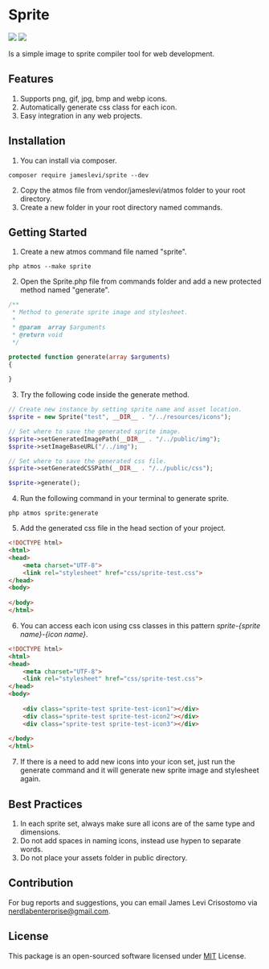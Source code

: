 # Sprite

![](https://img.shields.io/badge/packagist-v1.0.8-informational?style=flat&logo=<LOGO_NAME>&logoColor=white&color=2bbc8a) ![](https://img.shields.io/badge/license-MIT-informational?style=flat&logo=<LOGO_NAME>&logoColor=white&color=2bbc8a)
 
Is a simple image to sprite compiler tool for web development.

## Features ##
1. Supports png, gif, jpg, bmp and webp icons.
2. Automatically generate css class for each icon.
3. Easy integration in any web projects.

## Installation ##
1. You can install via composer.
```
composer require jameslevi/sprite --dev
```
2. Copy the atmos file from vendor/jameslevi/atmos folder to your root directory.  
3. Create a new folder in your root directory named commands.

## Getting Started ##
1. Create a new atmos command file named "sprite".
```
php atmos --make sprite
```
2. Open the Sprite.php file from commands folder and add a new protected method named "generate".
```php
/**
 * Method to generate sprite image and stylesheet.
 *
 * @param  array $arguments
 * @return void
 */

protected function generate(array $arguments)
{
     
}
```
3. Try the following code inside the generate method.
```php
// Create new instance by setting sprite name and asset location.
$sprite = new Sprite("test", __DIR__ . "/../resources/icons");

// Set where to save the generated sprite image.
$sprite->setGeneratedImagePath(__DIR__ . "/../public/img");
$sprite->setImageBaseURL("/../img");

// Set where to save the generated css file.
$sprite->setGeneratedCSSPath(__DIR__ . "/../public/css");

$sprite->generate();
```
4. Run the following command in your terminal to generate sprite.
```
php atmos sprite:generate
```
5. Add the generated css file in the head section of your project.
```html
<!DOCTYPE html>
<html>
<head>
    <meta charset="UTF-8">
    <link rel="stylesheet" href="css/sprite-test.css">
</head> 
<body>
  
</body>
</html>
```
6. You can access each icon using css classes in this pattern *sprite-{sprite name}-{icon name}*.
```html
<!DOCTYPE html>
<html>
<head>
    <meta charset="UTF-8">
    <link rel="stylesheet" href="css/sprite-test.css">
</head> 
<body>
 
    <div class="sprite-test sprite-test-icon1"></div>
    <div class="sprite-test sprite-test-icon2"></div>
    <div class="sprite-test sprite-test-icon3"></div>
 
</body>
</html> 
```
7. If there is a need to add new icons into your icon set, just run the generate command and it will generate new sprite image and stylesheet again.

## Best Practices ##
1. In each sprite set, always make sure all icons are of the same type and dimensions.
2. Do not add spaces in naming icons, instead use hypen to separate words.
3. Do not place your assets folder in public directory.

## Contribution ##
For bug reports and suggestions, you can email James Levi Crisostomo via nerdlabenterprise@gmail.com.  

## License ##
This package is an open-sourced software licensed under [MIT](https://opensource.org/licenses/MIT) License.
